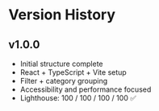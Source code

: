 # Version History

## v1.0.0

- Initial structure complete
- React + TypeScript + Vite setup
- Filter + category grouping
- Accessibility and performance focused
- Lighthouse: 100 / 100 / 100 / 100 ✅
